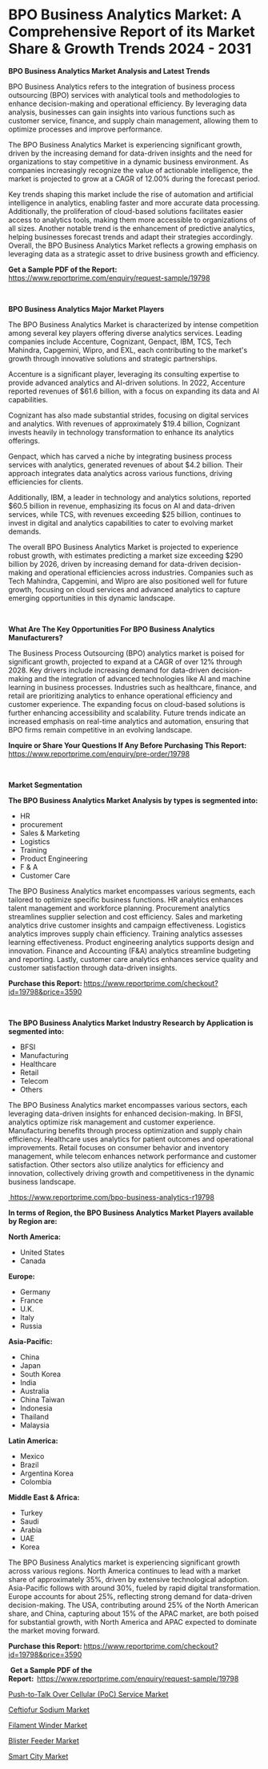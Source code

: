 <p><h1>BPO Business Analytics Market: A Comprehensive Report of its Market Share & Growth Trends 2024 - 2031</h1></p><p><strong>BPO Business Analytics Market Analysis and Latest Trends</strong></p>
<p><p>BPO Business Analytics refers to the integration of business process outsourcing (BPO) services with analytical tools and methodologies to enhance decision-making and operational efficiency. By leveraging data analysis, businesses can gain insights into various functions such as customer service, finance, and supply chain management, allowing them to optimize processes and improve performance.</p><p>The BPO Business Analytics Market is experiencing significant growth, driven by the increasing demand for data-driven insights and the need for organizations to stay competitive in a dynamic business environment. As companies increasingly recognize the value of actionable intelligence, the market is projected to grow at a CAGR of 12.00% during the forecast period. </p><p>Key trends shaping this market include the rise of automation and artificial intelligence in analytics, enabling faster and more accurate data processing. Additionally, the proliferation of cloud-based solutions facilitates easier access to analytics tools, making them more accessible to organizations of all sizes. Another notable trend is the enhancement of predictive analytics, helping businesses forecast trends and adapt their strategies accordingly. Overall, the BPO Business Analytics Market reflects a growing emphasis on leveraging data as a strategic asset to drive business growth and efficiency.</p></p>
<p><strong>Get a Sample PDF of the Report:&nbsp;</strong> <a href="https://www.reportprime.com/enquiry/request-sample/19798?utm_campaign=1789&utm_medium=2&utm_source=Github&utm_content=ia&utm_term=02122024&utm_id=bpo-business-analytics">https://www.reportprime.com/enquiry/request-sample/19798</a></p>
<p>&nbsp;</p>
<p><strong>BPO Business Analytics Major Market Players</strong></p>
<p><p>The BPO Business Analytics Market is characterized by intense competition among several key players offering diverse analytics services. Leading companies include Accenture, Cognizant, Genpact, IBM, TCS, Tech Mahindra, Capgemini, Wipro, and EXL, each contributing to the market's growth through innovative solutions and strategic partnerships.</p><p>Accenture is a significant player, leveraging its consulting expertise to provide advanced analytics and AI-driven solutions. In 2022, Accenture reported revenues of $61.6 billion, with a focus on expanding its data and AI capabilities.</p><p>Cognizant has also made substantial strides, focusing on digital services and analytics. With revenues of approximately $19.4 billion, Cognizant invests heavily in technology transformation to enhance its analytics offerings.</p><p>Genpact, which has carved a niche by integrating business process services with analytics, generated revenues of about $4.2 billion. Their approach integrates data analytics across various functions, driving efficiencies for clients.</p><p>Additionally, IBM, a leader in technology and analytics solutions, reported $60.5 billion in revenue, emphasizing its focus on AI and data-driven services, while TCS, with revenues exceeding $25 billion, continues to invest in digital and analytics capabilities to cater to evolving market demands.</p><p>The overall BPO Business Analytics Market is projected to experience robust growth, with estimates predicting a market size exceeding $290 billion by 2026, driven by increasing demand for data-driven decision-making and operational efficiencies across industries. Companies such as Tech Mahindra, Capgemini, and Wipro are also positioned well for future growth, focusing on cloud services and advanced analytics to capture emerging opportunities in this dynamic landscape.</p></p>
<p>&nbsp;</p>
<p><strong>What Are The Key Opportunities For BPO Business Analytics Manufacturers?</strong></p>
<p><p>The Business Process Outsourcing (BPO) analytics market is poised for significant growth, projected to expand at a CAGR of over 12% through 2028. Key drivers include increasing demand for data-driven decision-making and the integration of advanced technologies like AI and machine learning in business processes. Industries such as healthcare, finance, and retail are prioritizing analytics to enhance operational efficiency and customer experience. The expanding focus on cloud-based solutions is further enhancing accessibility and scalability. Future trends indicate an increased emphasis on real-time analytics and automation, ensuring that BPO firms remain competitive in an evolving landscape.</p></p>
<p><strong>Inquire or Share Your Questions If Any Before Purchasing This Report:</strong> <a href="https://www.reportprime.com/enquiry/pre-order/19798?utm_campaign=1789&utm_medium=2&utm_source=Github&utm_content=ia&utm_term=02122024&utm_id=bpo-business-analytics">https://www.reportprime.com/enquiry/pre-order/19798</a></p>
<p>&nbsp;</p>
<p><strong>Market Segmentation</strong></p>
<p><strong>The BPO Business Analytics Market Analysis by types is segmented into:</strong></p>
<p><ul><li>HR</li><li>procurement</li><li>Sales & Marketing</li><li>Logistics</li><li>Training</li><li>Product Engineering</li><li>F & A</li><li>Customer Care</li></ul></p>
<p><p>The BPO Business Analytics market encompasses various segments, each tailored to optimize specific business functions. HR analytics enhances talent management and workforce planning. Procurement analytics streamlines supplier selection and cost efficiency. Sales and marketing analytics drive customer insights and campaign effectiveness. Logistics analytics improves supply chain efficiency. Training analytics assesses learning effectiveness. Product engineering analytics supports design and innovation. Finance and Accounting (F&A) analytics streamline budgeting and reporting. Lastly, customer care analytics enhances service quality and customer satisfaction through data-driven insights.</p></p>
<p><strong>Purchase this Report:&nbsp;</strong><a href="https://www.reportprime.com/checkout?id=19798&price=3590&utm_campaign=1789&utm_medium=2&utm_source=Github&utm_content=ia&utm_term=02122024&utm_id=bpo-business-analytics">https://www.reportprime.com/checkout?id=19798&price=3590</a></p>
<p>&nbsp;</p>
<p><strong>The BPO Business Analytics Market Industry Research by Application is segmented into:</strong></p>
<p><ul><li>BFSI</li><li>Manufacturing</li><li>Healthcare</li><li>Retail</li><li>Telecom</li><li>Others</li></ul></p>
<p><p>The BPO Business Analytics market encompasses various sectors, each leveraging data-driven insights for enhanced decision-making. In BFSI, analytics optimize risk management and customer experience. Manufacturing benefits through process optimization and supply chain efficiency. Healthcare uses analytics for patient outcomes and operational improvements. Retail focuses on consumer behavior and inventory management, while telecom enhances network performance and customer satisfaction. Other sectors also utilize analytics for efficiency and innovation, collectively driving growth and competitiveness in the dynamic business landscape.</p></p>
<p><a href="https://www.reportprime.com/bpo-business-analytics-r19798?utm_campaign=1789&utm_medium=2&utm_source=Github&utm_content=ia&utm_term=02122024&utm_id=bpo-business-analytics">&nbsp;https://www.reportprime.com/bpo-business-analytics-r19798</a></p>
<p><strong>In terms of Region, the BPO Business Analytics Market Players available by Region are:</strong></p>
<p>
    <p> <strong> North America: </strong>
        <ul>
            <li>United States</li>
            <li>Canada</li>
        </ul>
        </p> 
    <p> <strong> Europe: </strong>
        <ul>
            <li>Germany</li>
            <li>France</li>
            <li>U.K.</li>
            <li>Italy</li>
            <li>Russia</li>
        </ul>
        </p> 
    <p> <strong> Asia-Pacific: </strong>
        <ul>
            <li>China</li>
            <li>Japan</li>
            <li>South Korea</li>
            <li>India</li>
            <li>Australia</li>
            <li>China Taiwan</li>
            <li>Indonesia</li>
            <li>Thailand</li>
            <li>Malaysia</li>
        </ul>
        </p> 
    <p> <strong> Latin America: </strong>
        <ul>
            <li>Mexico</li>
            <li>Brazil</li>
            <li>Argentina Korea</li>
            <li>Colombia</li>
        </ul>
        </p> 
    <p> <strong> Middle East & Africa: </strong>
        <ul>
            <li>Turkey</li>
            <li>Saudi</li>
            <li>Arabia</li>
            <li>UAE</li>
            <li>Korea</li>
        </ul>
    </p>
    </p>
<p><p>The BPO Business Analytics market is experiencing significant growth across various regions. North America continues to lead with a market share of approximately 35%, driven by extensive technological adoption. Asia-Pacific follows with around 30%, fueled by rapid digital transformation. Europe accounts for about 25%, reflecting strong demand for data-driven decision-making. The USA, contributing around 25% of the North American share, and China, capturing about 15% of the APAC market, are both poised for substantial growth, with North America and APAC expected to dominate the market moving forward.</p></p>
<p><strong>Purchase this Report: </strong><a href="https://www.reportprime.com/checkout?id=19798&price=3590&utm_campaign=1789&utm_medium=2&utm_source=Github&utm_content=ia&utm_term=02122024&utm_id=bpo-business-analytics">https://www.reportprime.com/checkout?id=19798&price=3590</a></p>
<p>&nbsp;<strong>Get a Sample PDF of the Report:&nbsp;&nbsp;</strong><a href="https://www.reportprime.com/enquiry/request-sample/19798?utm_campaign=1789&utm_medium=2&utm_source=Github&utm_content=ia&utm_term=02122024&utm_id=bpo-business-analytics">https://www.reportprime.com/enquiry/request-sample/19798</a></p>
<p><strong></strong></p>
<p><p><a href="https://issuu.com/reportprime-2/docs/push-to-talk-over-cellular-poc-service-market-size?utm_campaign=1789&utm_medium=2&utm_source=Github&utm_content=ia&utm_term=02122024&utm_id=bpo-business-analytics">Push-to-Talk Over Cellular (PoC) Service Market</a></p><p><a href="https://issuu.com/reportprime-2/docs/ceftiofur-sodium-market-size-2030.pptx?utm_campaign=1789&utm_medium=2&utm_source=Github&utm_content=ia&utm_term=02122024&utm_id=bpo-business-analytics">Ceftiofur Sodium Market</a></p><p><a href="https://www.linkedin.com/pulse/filament-winder-market-size-forecast-2024-2031-anticipated-ne7mf?utm_campaign=1789&utm_medium=2&utm_source=Github&utm_content=ia&utm_term=02122024&utm_id=bpo-business-analytics">Filament Winder Market</a></p><p><a href="https://www.linkedin.com/pulse/blister-feeder-industry-overview-2024-2031-market-trends-cjkmf?utm_campaign=1789&utm_medium=2&utm_source=Github&utm_content=ia&utm_term=02122024&utm_id=bpo-business-analytics">Blister Feeder Market</a></p><p><a href="https://github.com/marlanamarvn/Market-Research-Report-List-1/blob/main/smart-city-market.md?utm_campaign=1789&utm_medium=2&utm_source=Github&utm_content=ia&utm_term=02122024&utm_id=bpo-business-analytics">Smart City Market</a></p></p>